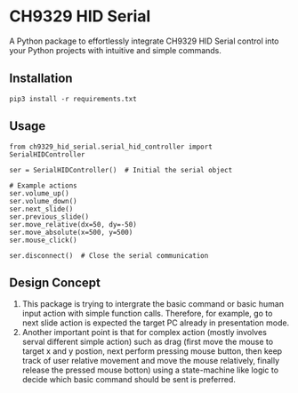 # CH9329 HID Serial
A Python package to effortlessly integrate CH9329 HID Serial control into your Python projects with intuitive and simple commands.

## Installation
```
pip3 install -r requirements.txt
```

## Usage
```
from ch9329_hid_serial.serial_hid_controller import SerialHIDController

ser = SerialHIDController()  # Initial the serial object

# Example actions
ser.volume_up()
ser.volume_down()
ser.next_slide()
ser.previous_slide()
ser.move_relative(dx=50, dy=-50)
ser.move_absolute(x=500, y=500)
ser.mouse_click()

ser.disconnect()  # Close the serial communication
```

## Design Concept
1. This package is trying to intergrate the basic command or basic human input action with simple function calls. Therefore, for example, go to next slide action is expected the target PC already in presentation mode.
2. Another important point is that for complex action (mostly involves serval different simple action) such as drag (first move the mouse to target x and y postion, next perform pressing mouse button, then keep track of user relative movement and move the mouse relatively, finally release the pressed mouse botton) using a state-machine like logic to decide which basic command should be sent is preferred.

